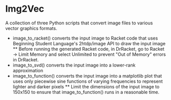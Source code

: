 # Img2Vec
A collection of three Python scripts that convert image files to various vector graphics formats.
* image_to_racket() converts the input image to Racket code that uses Beginning Student Language's 2htdp/image API to draw the input image
** Before running the generated Racket code, in DrRacket, go to Racket -> Limit Memory and select Unlimited to prevent "Out of Memory" errors in DrRacket.
* image_to_svd() converts the input image into a lower-rank approximation
* image_to_function() converts the input image into a matplotlib plot that uses only piecewise sine functions of varying frequencies to represent lighter and darker pixels
** Limit the dimensions of the input image to 150x150 to ensure that image_to_function() runs in a reasonable time.
